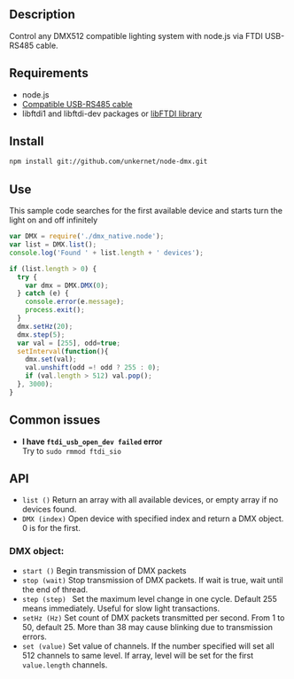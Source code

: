 Description
------

Control any DMX512 compatible lighting system with node.js via FTDI USB-RS485 cable.

Requirements
------
* node.js
* [Сompatible USB-RS485 cable](http://www.ftdichip.com/Products/Cables/USBRS485.htm)
* libftdi1 and libftdi-dev packages or [libFTDI library](http://www.intra2net.com/en/developer/libftdi/index.php)

Install
------
```bash
npm install git://github.com/unkernet/node-dmx.git
```
Use
------
This sample code searches for the first available device and starts turn the light on and off infinitely


```javascript
var DMX = require('./dmx_native.node');
var list = DMX.list();
console.log('Found ' + list.length + ' devices');

if (list.length > 0) {
  try {
    var dmx = DMX.DMX(0);
  } catch (e) {
    console.error(e.message);
    process.exit();
  }
  dmx.setHz(20);
  dmx.step(5);
  var val = [255], odd=true;
  setInterval(function(){
    dmx.set(val);
    val.unshift(odd =! odd ? 255 : 0);
    if (val.length > 512) val.pop();
  }, 3000);
}
```

Common issues
------
* **I have `ftdi_usb_open_dev failed` error**  
Try to `sudo rmmod ftdi_sio`

API
------
* `list ()` Return an array with all available devices, or empty array if no devices found.
* `DMX (index)` Open device with specified index and return a DMX object. 0 is for the first.

### DMX object:
* `start ()` Begin transmission of DMX packets
* `stop (wait)` Stop transmission of DMX packets. If wait is true, wait until the end of thread.
* `step (step) ` Set the maximum level change in one cycle. Default 255 means immediately. Useful for slow light transactions.
* `setHz (Hz)` Set count of DMX packets transmitted per second. From 1 to 50, default 25.  More than 38 may cause blinking due to transmission errors.
* `set (value)` Set value of channels. If the number specified will set all 512 channels to same level. If array, level will be set for the first `value.length` channels.
